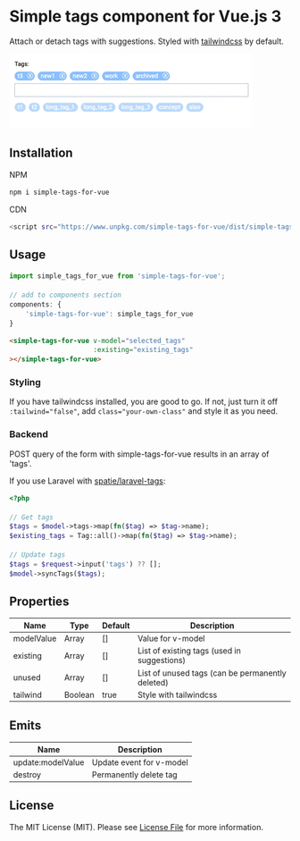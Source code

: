 # Simple tags component for Vue.js 3 

Attach or detach tags with suggestions. Styled with [tailwindcss](https://tailwindcss.com/) by default.

![](demo.gif)

## Installation

NPM
```bash
npm i simple-tags-for-vue
```

CDN
```bash
<script src="https://www.unpkg.com/simple-tags-for-vue/dist/simple-tags-for-vue.min.js"></script>
```

## Usage
```js
import simple_tags_for_vue from 'simple-tags-for-vue';

// add to components section
components: {
    'simple-tags-for-vue': simple_tags_for_vue
}
```

```html
<simple-tags-for-vue v-model="selected_tags"
                     :existing="existing_tags"
></simple-tags-for-vue>
```

### Styling
If you have tailwindcss installed, you are good to go. If not, just turn it off `:tailwind="false"`, add `class="your-own-class"` and style it as you need.

### Backend
POST query of the form with simple-tags-for-vue results in an array of 'tags'.

If you use Laravel with [spatie/laravel-tags](https://github.com/spatie/laravel-tags):
```php
<?php

// Get tags
$tags = $model->tags->map(fn($tag) => $tag->name);
$existing_tags = Tag::all()->map(fn($tag) => $tag->name);

// Update tags
$tags = $request->input('tags') ?? [];
$model->syncTags($tags);
```

## Properties
| Name            | Type              | Default     | Description                                        |
| ---             | ---               | ---         | ---                                                |
| modelValue      | Array             | []          | Value for v-model                                  |
| existing        | Array             | []          | List of existing tags (used in suggestions)        |
| unused          | Array             | []          | List of unused tags (can be permanently deleted)   |
| tailwind        | Boolean           | true        | Style with tailwindcss                             |


## Emits
| Name               | Description              |
| ---                | ---                      |
| update:modelValue  | Update event for v-model |
| destroy            | Permanently delete tag   |


## License
The MIT License (MIT). Please see [License File](LICENSE) for more information.
